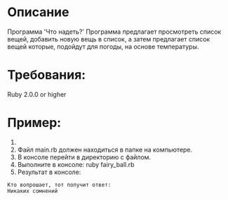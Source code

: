 # Описание
Программа 'Что надеть?'
Программа предлагает просмотреть список вещей, добавить
новую вещь в список, а затем предлагает список вещей которые,
подойдут для погоды, на основе температуры. 

# Требования:
Ruby 2.0.0 or higher

# Пример:
1. 
1. Файл main.rb должен находиться в папке на компьютере.
2. В консoле перейти в директорию с файлом.
2. Выполните в консоле: ruby fairy_ball.rb
3. Результат в консоле:

```
Кто вопрошает, тот получит ответ:
Никаких сомнений 
```  